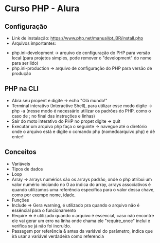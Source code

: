 <h1>Curso PHP - Alura</h1>

## Configuração

- Link de instalação: https://www.php.net/manual/pt_BR/install.php
- Arquivos importantes:
* php.ini-development -> arquivo de configuração do PHP para versão local (para projetos simples, pode remover o "development" do nome para ser lido)
* php.ini-production -> arquivo de configuração do PHP para versão de produção

## PHP na CLI

- Abra seu propent e digite -> echo "Olá mundo!"
- Terminal interativo (Interactive Shell), para utilizar esse modo digite -> php -a (nesse modo é necessário utilizar os padrões do PHP, como o caso de ; no final das instruções e linhas)
- Sair do moto interativo do PHP no propet digite -> quit
- Executar um arquivo php faça o seguinte -> navegue até o diretório onde o arquivo está e digite o comando php (nomedoarquivo.php) e dê enter!

## Conceitos

- Variáveis
- Tipos de dados
- Loop
- Array => arrays numérios são os arrays padrão, onde o php atribui um valor numério iniciando no 0 ao índica do array, arrays associativos é quando utilizamos uma referência específica para o valor dessa chave, como por exempo nome, idade.
- Funções
- Include => Gera warning, é utilizado pra quando o arquivo não é essêncial para o funcionamento
- Require => é utilizado quando o arquivo é essencial, caso não encontre ele vai gerar um erro na linha onde chama ele "require_once" inclui e verifica se já não foi incruído.
- Passagem por referência & antes da variável do parâmetro, indica que irá usar a variável verdadeira como referencia